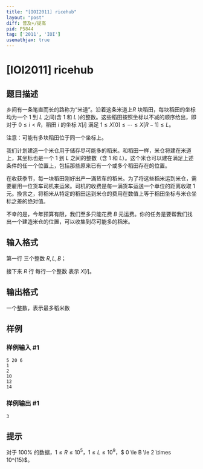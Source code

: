 ```yaml
---
title: "[IOI2011] ricehub"
layout: "post"
diff: 普及+/提高
pid: P5844
tag: ['2011', 'IOI']
usemathjax: true
---
```


# [IOI2011] ricehub
## 题目描述

乡间有一条笔直而长的路称为“米道”。沿着这条米道上$R$  块稻田，每块稻田的坐标均为一个 $1$ 到 $L$ 之间(含 $1$ 和 $L$ )的整数。这些稻田按照坐标以不减的顺序给出，即对于 $0 \le i < R$，稻田 $i$ 的坐标 $X[i]$ 满足 $1 \le X[0] \le \cdots \le X[R-1] \le L$。

注意：可能有多块稻田位于同一个坐标上。

我们计划建造一个米仓用于储存尽可能多的稻米。和稻田一样，米仓将建在米道上，其坐标也是一个 $1$ 到 $L$ 之间的整数（含 $1$ 和 $L$）。这个米仓可以建在满足上述条件的任一个位置上，包括那些原来已有一个或多个稻田存在的位置。

在收获季节，每一块稻田刚好出产一滿货车的稻米。为了将这些稻米运到米仓，需要雇用一位货车司机来运米。司机的收费是每一满货车运送一个单位的距离收取 $1$ 元。換言之，将稻米从特定的稻田运到米仓的费用在数值上等于稻田坐标与米仓坐标之差的绝对值。

不幸的是，今年预算有限，我们至多只能花费 $B$ 元运费。你的任务是要帮我们找出一个建造米仓的位置，可以收集到尽可能多的稻米。
## 输入格式

第一行 三个整数 $R,L,B$；

接下来 $R$ 行 每行一个整数 表示 $X[i]$。
## 输出格式

一个整数，表示最多稻米数
## 样例

### 样例输入 #1
```
5 20 6
1
2
10
12
14
```
### 样例输出 #1
```
3
```
## 提示

对于 $100\%$ 的数据，$1 \le R \le 10^5$，$1 \le L \le 10^9$，$ 0 \le B \le 2 \times 10^{15}$。
